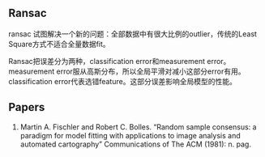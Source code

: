 ## Ransac

ransac 试图解决一个新的问题：全部数据中有很大比例的outlier，传统的Least Square方式不适合全量数据fit。

Ransac把误差分为两种，classification error和measurement error。
measurement error服从高斯分布，所以全局平滑对减小这部分error有用。
classification error代表选错feature。这部分误差影响全局模型的性能。

## Papers

1. Martin A. Fischler and Robert C. Bolles. “Random sample consensus: a paradigm for model fitting with applications to image analysis and automated cartography” Communications of The ACM (1981): n. pag.
